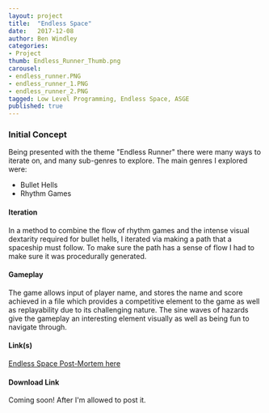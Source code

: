 ```yaml
---
layout: project
title:  "Endless Space"
date:   2017-12-08
author: Ben Windley
categories:
- Project
thumb: Endless_Runner_Thumb.png
carousel:
- endless_runner.PNG
- endless_runner_1.PNG
- endless_runner_2.PNG
tagged: Low Level Programming, Endless Space, ASGE
published: true
---
```


### Initial Concept

Being presented with the theme "Endless Runner" there were many ways to iterate on, and many sub-genres to explore.
The main genres I explored were:
- Bullet Hells
- Rhythm Games

#### Iteration

In a method to combine the flow of rhythm games and the intense visual dextarity required for bullet hells, I iterated via making a path that a spaceship must follow. To make sure the path has a sense of flow I had to make sure it was procedurally generated.

#### Gameplay

The game allows input of player name, and stores the name and score achieved in a file which provides a competitive element to the game as well as replayability due to its challenging nature. The sine waves of hazards give the gameplay an interesting element visually as well as being fun to navigate through.

#### Link(s)
[Endless Space Post-Mortem here](https://benwindley.github.io/blog/low-level%20programming/EndlessRunner_PostMortem)

#### Download Link
Coming soon! After I'm allowed to post it.